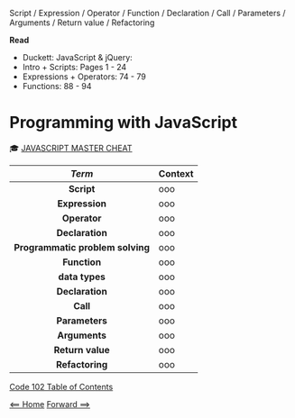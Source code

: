 Script / Expression / Operator / Function / Declaration / Call / Parameters / Arguments / Return value / Refactoring

**Read**
+ Duckett: JavaScript & jQuery:
+ Intro + Scripts: Pages 1 - 24
+ Expressions + Operators: 74 - 79
+ Functions: 88 - 94

# Programming with JavaScript

:mortar_board: [JAVASCRIPT MASTER CHEAT](https://overapi.com/javascript)

| ***Term*** | Context | 
|  :----: |  ----  |   
|  **Script**  | ooo  | 
|  **Expression**  | ooo  |
|  **Operator**  | ooo  |
|  **Declaration**  | ooo  |
|  **Programmatic problem solving**  | ooo  |
|  **Function**  | ooo  |
|  **data types**  | ooo  |
|  **Declaration**  | ooo  |
|  **Call**  | ooo  |
|  **Parameters**  | ooo  |
|  **Arguments**  | ooo  |
|  **Return value**  | ooo  |
|  **Refactoring**  | ooo  |

[Code 102 Table of Contents](CodeFellows_102.md)

[<== Home](README.md) [Forward ==>](computer_logic_and_loops.md)